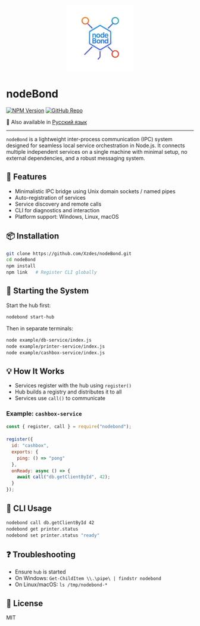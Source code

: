 <p align="center">
  <img src="logo.png" alt="nodeBond Logo" width="180"/>
</p>

# nodeBond

[![NPM Version](https://img.shields.io/npm/v/nodebond.svg?style=flat)](https://www.npmjs.com/package/nodebond)
[![GitHub Repo](https://img.shields.io/badge/GitHub-nodeBond-blue?logo=github)](https://github.com/Xzdes/nodeBond)

📖 Also available in [Русский язык](README.ru.md)

---

`nodeBond` is a lightweight inter-process communication (IPC) system designed for seamless local service orchestration in Node.js. It connects multiple independent services on a single machine with minimal setup, no external dependencies, and a robust messaging system.

## 🚀 Features

- Minimalistic IPC bridge using Unix domain sockets / named pipes
- Auto-registration of services
- Service discovery and remote calls
- CLI for diagnostics and interaction
- Platform support: Windows, Linux, macOS

## 📦 Installation

```bash
git clone https://github.com/Xzdes/nodeBond.git
cd nodeBond
npm install
npm link   # Register CLI globally
```


## 🧵 Starting the System

Start the hub first:

```bash
nodebond start-hub
```

Then in separate terminals:

```bash
node example/db-service/index.js
node example/printer-service/index.js
node example/cashbox-service/index.js
```

## 💡 How It Works

- Services register with the hub using `register()`
- Hub builds a registry and distributes it to all
- Services use `call()` to communicate

### Example: `cashbox-service`

```js
const { register, call } = require("nodebond");

register({
  id: "cashbox",
  exports: {
    ping: () => "pong"
  },
  onReady: async () => {
    await call("db.getClientById", 42);
  }
});
```

## 🔧 CLI Usage

```bash
nodebond call db.getClientById 42
nodebond get printer.status
nodebond set printer.status "ready"
```

## ❓ Troubleshooting

- Ensure `hub` is started
- On Windows: `Get-ChildItem \\.\pipe\ | findstr nodebond`
- On Linux/macOS: `ls /tmp/nodebond-*`

## 📄 License

MIT